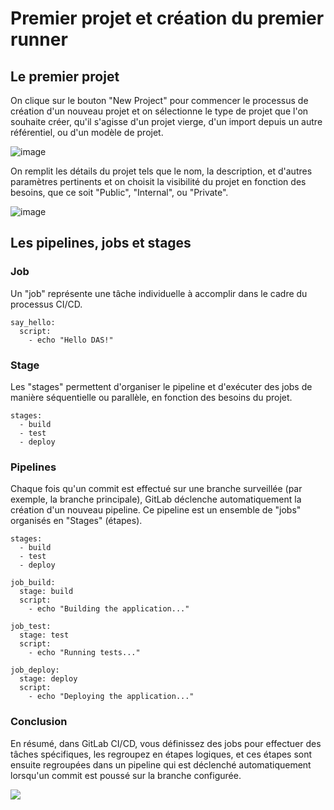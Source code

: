 # Premier projet et création du premier runner
## Le premier projet
On clique sur le bouton "New Project" pour commencer le processus de création d'un nouveau projet et 
on sélectionne le type de projet que l'on souhaite créer, qu'il s'agisse d'un projet vierge, 
d'un import depuis un autre référentiel, ou d'un modèle de projet.

![image](https://github.com/becodeorg/DAS-CI-CD/assets/26960886/325601b4-65e1-4639-9613-c75d029671e6)


On remplit les détails du projet tels que le nom, la description, et d'autres paramètres pertinents 
et on choisit la visibilité du projet en fonction des besoins, que ce soit "Public", "Internal", ou "Private".

![image](https://github.com/becodeorg/DAS-CI-CD/assets/26960886/cb08a517-9223-4d92-b26e-b9ddbac0d9be)

## Les pipelines, jobs et stages

### Job 
Un "job" représente une tâche individuelle à accomplir dans le cadre du processus CI/CD. 

```
say_hello:
  script:
    - echo "Hello DAS!"
```

### Stage 
Les "stages" permettent d'organiser le pipeline et d'exécuter 
des jobs de manière séquentielle ou parallèle, en fonction des besoins du projet.

```
stages:
  - build
  - test
  - deploy
```

### Pipelines
Chaque fois qu'un commit est effectué sur une branche surveillée (par exemple, la branche principale), 
GitLab déclenche automatiquement la création d'un nouveau pipeline. Ce pipeline est un ensemble de "jobs" organisés en "Stages" (étapes).  

```
stages:
  - build
  - test
  - deploy

job_build:
  stage: build
  script:
    - echo "Building the application..."

job_test:
  stage: test
  script:
    - echo "Running tests..."

job_deploy:
  stage: deploy
  script:
    - echo "Deploying the application..."
```
### Conclusion 
En résumé, dans GitLab CI/CD, vous définissez des jobs pour effectuer des tâches spécifiques, 
les regroupez en étapes logiques, et ces étapes sont ensuite regroupées dans un pipeline qui 
est déclenché automatiquement lorsqu'un commit est poussé sur la branche configurée.

![](https://docs.gitlab.com/ee/ci/jobs/img/pipeline_grouped_jobs_v14_2.png)
